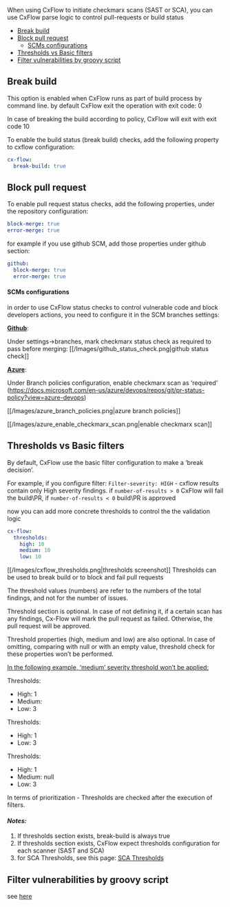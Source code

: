 When using CxFlow to initiate checkmarx scans (SAST or SCA), you can use CxFlow parse logic to control pull-requests or build status

* [Break build](#breakBuild)
* [Block pull request](#blockPullRequest)
  * [SCMs configurations](#scmConfigurations)
* [Thresholds vs Basic filters](#thresholds)
* [Filter vulnerabilities by groovy script](#filterByGroovyScript)

## <a name="breakBuild">Break build</a>
This option is enabled when CxFlow runs as part of build process by command line. by default CxFlow exit the operation with exit code: 0

In case of breaking the build according to policy, CxFlow will exit with exit code 10  

To enable the build status (break build) checks, add the following property to cxflow configuration:
```yaml
cx-flow:
  break-build: true
```

## <a name="blockPullRequest">Block pull request</a>
To enable pull request status checks, add the following properties, under the repository configuration:
```yaml
block-merge: true
error-merge: true
```

for example if you use github SCM, add those properties under github section:
```yaml
github:
  block-merge: true
  error-merge: true
```

#### <a name="scmConfigurations">SCMs configurations</a>

in order to use CxFlow status checks to control vulnerable code and block developers actions, you need to configure it in the SCM branches settings:

<u>**Github**</u>:

Under settings->branches, mark checkmarx status check as required to pass before merging:
[[/Images/github_status_check.png|github status check]]

<u>**Azure**</u>:

Under Branch policies configuration, enable checkmarx scan as ‘required’ (https://docs.microsoft.com/en-us/azure/devops/repos/git/pr-status-policy?view=azure-devops)

[[/Images/azure_branch_policies.png|azure branch policies]]

[[/Images/azure_enable_checkmarx_scan.png|enable checkmarx scan]]



## <a name="thresholds">Thresholds vs Basic filters</a>

By default, CxFlow use the basic filter configuration to make a ‘break decision’. 

For example, if you configure filter:  ```Filter-severity: HIGH``` - cxflow results contain only High severity findings. if ```number-of-results > 0```  CxFlow will fail the build\PR, if  ```number-of-results < 0``` build\PR is approved

now you can add more concrete thresholds to control the the validation logic
```yaml
cx-flow:
  thresholds:
    high: 10
    medium: 10
    low: 10
```

[[/Images/cxflow_thresholds.png|thresholds screenshot]]
Thresholds can be used to break build or to block and fail pull requests

The threshold values (numbers) are refer to the numbers of the total findings, and not for the number of issues.

Threshold section is optional. In case of not defining it, if a certain scan has any findings, Cx-Flow will mark the pull request as failed. Otherwise, the pull request will be approved.

Threshold properties (high, medium and low) are also optional. In case of omitting, comparing with null or with an empty value, threshold check for these properties won’t be performed.

<u>In the following example, ‘medium’ severity threshold won’t be applied:</u>

Thresholds:
* High: 1
* Medium:
* Low: 3

Thresholds:
* High: 1
* Low: 3

Thresholds:
* High: 1
* Medium: null
* Low: 3

In terms of prioritization - Thresholds are checked after the execution of filters.

#### *Notes:*

1. If thresholds section exists, break-build is always true
2. If thresholds section exists, CxFlow expect thresholds configuration for each scanner (SAST and SCA)
3. for SCA Thresholds, see this page: [SCA Thresholds](https://github.com/checkmarx-ltd/cx-flow/wiki/Integration-with-CxSCA#thresholds)


## <a name="filterByGroovyScript">Filter vulnerabilities by groovy script</a>

see  [here](https://github.com/checkmarx-ltd/cx-flow/wiki/Work-with-external-scripts#use-a-script-to-filter-findings)

